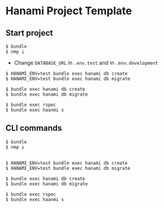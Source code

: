 # Hanami Project Template

## Start project

```
$ bundle
$ nmp i
```

* Change `DATABASE_URL` in `.env.test` and in `.env.development`

```
$ HANAMI_ENV=test bundle exec hanami db create
$ HANAMI_ENV=test bundle exec hanami db migrate

$ bundle exec hanami db create
$ bundle exec hanami db migrate

$ bundle exec rspec
$ bundle exec haanmi s
```

## CLI commands

```
$ bundle
$ nmp i
```



## 

```
$ HANAMI_ENV=test bundle exec hanami db create
$ HANAMI_ENV=test bundle exec hanami db migrate

$ bundle exec hanami db create
$ bundle exec hanami db migrate

$ bundle exec rspec
$ bundle exec haanmi s
```
